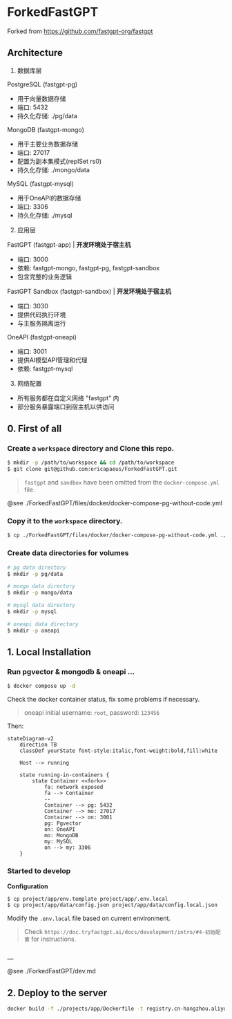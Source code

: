 # ForkedFastGPT

Forked from https://github.com/fastgpt-org/fastgpt

## Architecture

1. 数据库层

PostgreSQL (fastgpt-pg)
- 用于向量数据存储
- 端口: 5432
- 持久化存储: ./pg/data

MongoDB (fastgpt-mongo)
- 用于主要业务数据存储
- 端口: 27017
- 配置为副本集模式(replSet rs0)
- 持久化存储: ./mongo/data

MySQL (fastgpt-mysql)
- 用于OneAPI的数据存储
- 端口: 3306
- 持久化存储: ./mysql

2. 应用层

FastGPT (fastgpt-app) | **开发环境处于宿主机**
- 端口: 3000
- 依赖: fastgpt-mongo, fastgpt-pg, fastgpt-sandbox
- 包含完整的业务逻辑

FastGPT Sandbox (fastgpt-sandbox) | **开发环境处于宿主机**
- 端口: 3030
- 提供代码执行环境
- 与主服务隔离运行

OneAPI (fastgpt-oneapi)
- 端口: 3001
- 提供AI模型API管理和代理
- 依赖: fastgpt-mysql

3. 网络配置

- 所有服务都在自定义网络 "fastgpt" 内
- 部分服务暴露端口到宿主机以供访问


## 0. First of all

### Create a `workspace` directory and Clone this repo.

```bash
$ mkdir -p /path/to/workspace && cd /path/to/workspace
$ git clone git@github.com:ericapaeus/ForkedFastGPT.git
```

> `fastgpt` and `sandbox` have been omitted from the `docker-compose.yml` file.

@see ./ForkedFastGPT/files/docker/docker-compose-pg-without-code.yml

### Copy it to the `workspace` directory.

```bash
$ cp ./ForkedFastGPT/files/docker/docker-compose-pg-without-code.yml ./docker-compose.yml
```

### Create data directories for volumes


```bash
# pg data directory
$ mkdir -p pg/data

# mongo data directory
$ mkdir -p mongo/data

# mysql data directory
$ mkdir -p mysql

# oneapi data directory
$ mkdir -p oneapi
```


## 1. Local Installation

### Run pgvector & mongodb & oneapi ...

```bash
$ docker compose up -d
```

Check the docker container status, fix some problems if necessary.

>
> oneapi initial username: `root`, password: `123456`
>

Then:

```mermaid
stateDiagram-v2
    direction TB
    classDef yourState font-style:italic,font-weight:bold,fill:white

    Host --> running

    state running-in-containers {
        state Container <<fork>> 
            fa: network exposed
            fa --> Container
            --
            Container --> pg: 5432
            Container --> mo: 27017
            Container --> on: 3001
            pg: Pgvector
            on: OneAPI
            mo: MongoDB
            my: MySQL
            on --> my: 3306
    }
```

### Started to develop


**Configuration**

```bash
$ cp project/app/env.template project/app/.env.local
$ cp project/app/data/config.json project/app/data/config.local.json
```

Modify the `.env.local` file based on current environment.

>
> Check `https://doc.tryfastgpt.ai/docs/development/intro/#4-初始配置` for instructions.
>


```bash

……

```

@see ./ForkedFastGPT/dev.md

## 2. Deploy to the server


```bash
docker build -f ./projects/app/Dockerfile -t registry.cn-hangzhou.aliyuncs.com/fastgpt/fastgpt:v4.8.1 . --build-arg name=app
```

